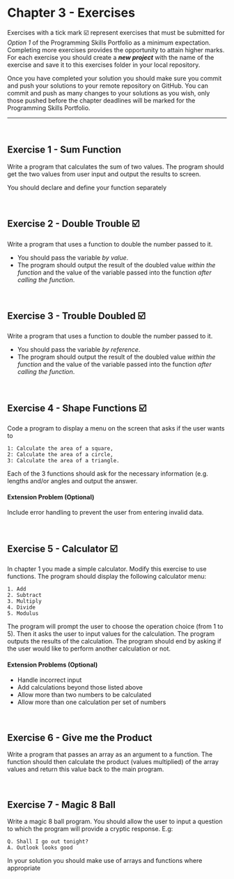 # Chapter 3 - Exercises

Exercises with a tick mark :ballot_box_with_check: represent exercises that must be submitted for *Option 1* of the Programming Skills Portfolio as a minimum expectation. Completing more exercises provides the opportunity to attain higher marks. For each exercise you should create a _**new project**_ with the name of the exercise and save it to this exercises folder in your local repository.

Once you have completed your solution you should make sure you commit and push your solutions to your remote repository on GitHub. You can commit and push as many changes to your solutions as you wish, only those pushed before the chapter deadlines will be marked for the Programming Skills Portfolio.

---
&nbsp;

## Exercise 1 - Sum Function

Write a program that calculates the sum of two values. The program should get the two values from user input and output the results to screen.

You should declare and define your function separately

&nbsp;
&nbsp;

## Exercise 2 - Double Trouble :ballot_box_with_check:

Write a program that uses a function to double the number passed to it.

* You should pass the variable *by value*.
* The program should output the result of the doubled value *within the function* and the value of the variable passed into the function *after calling the function*.

&nbsp;
&nbsp;

## Exercise 3 - Trouble Doubled :ballot_box_with_check:

Write a program that uses a function to double the number passed to it.

* You should pass the variable *by reference*.
* The program should output the result of the doubled value *within the function* and the value of the variable passed into the function *after calling the function*.

&nbsp;
&nbsp;

## Exercise 4 - Shape Functions :ballot_box_with_check:

Code a program to display a menu on the screen that asks if the user wants to

```
1: Calculate the area of a square,
2: Calculate the area of a circle,
3: Calculate the area of a triangle.  
```

Each of the 3 functions should ask for the necessary information (e.g. lengths and/or angles and output the answer.

#### Extension Problem (Optional)

Include error handling to prevent the user from entering invalid data.

&nbsp;
&nbsp;

## Exercise 5 - Calculator :ballot_box_with_check:

In chapter 1 you made a simple calculator. Modify this exercise to use functions. The program should display the following calculator menu:

```
1. Add
2. Subtract
3. Multiply
4. Divide
5. Modulus
```

The program will prompt the user to choose the operation choice (from 1 to 5). Then it asks the user to input values for the calculation. The program outputs the results of the calculation. The program should end by asking if the user would like to perform another calculation or not.

#### Extension Problems (Optional)

* Handle incorrect input
* Add calculations beyond those listed above
* Allow more than two numbers to be calculated
* Allow more than one calculation per set of numbers

&nbsp;
&nbsp;

## Exercise 6 - Give me the Product

Write a program that passes an array as an argument to a function. The function should then calculate the product (values multiplied) of the array values and return this value back to the main program.

&nbsp;
&nbsp;

## Exercise 7 - Magic 8 Ball

Write a magic 8 ball program. You should allow the user to input a question to which the program will provide a cryptic response. E.g:

```
Q. Shall I go out tonight?
A. Outlook looks good
```

In your solution you should make use of arrays and functions where appropriate
